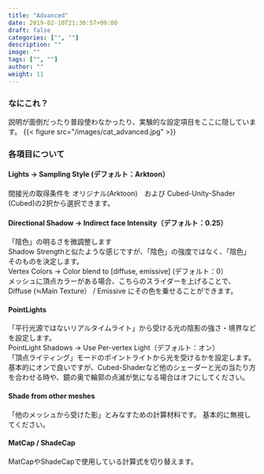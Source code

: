 ```yaml
---
title: "Advanced"
date: 2019-02-10T21:30:57+09:00
draft: false
categories: ["", ""]
description: ""
image: ""
tags: ["", ""]
author: ""
weight: 11
---
```


### なにこれ？
説明が面倒だったり普段使わなかったり、実験的な設定項目をここに隠しています。
{{< figure src="/images/cat_advanced.jpg" >}}
### 各項目について
#### Lights → Sampling Style (デフォルト：Arktoon）
間接光の取得条件を オリジナル(Arktoon)　および Cubed-Unity-Shader (Cubed)の2択から選択できます。
#### Directional Shadow → Indirect face Intensity（デフォルト：0.25）
「陰色」の明るさを微調整します  
Shadow Strengthと似たような感じですが、「陰色」の強度ではなく、「陰色」そのものを決定します。  
Vertex Colors → Color blend to [diffuse, emissive] (デフォルト：0）  
メッシュに頂点カラーがある場合、こちらのスライダーを上げることで、  
Diffuse (≒Main Texture） / Emissive にその色を乗せることができます。
#### PointLights
「平行光源ではないリアルタイムライト」から受ける光の陰影の強さ・境界などを設定します。　  
PointLight Shadows → Use Per-vertex Light（デフォルト：オン）  
「頂点ライティング」モードのポイントライトから光を受けるかを設定します。  
基本的にオンで良いですが、Cubed-Shaderなど他のシェーダーと光の当たり方を合わせる時や、鏡の奥で輪郭の点滅が気になる場合はオフにしてください。
#### Shade from other meshes
「他のメッシュから受けた影」とみなすための計算材料です。
基本的に無視してください。
#### MatCap / ShadeCap
MatCapやShadeCapで使用している計算式を切り替えます。
